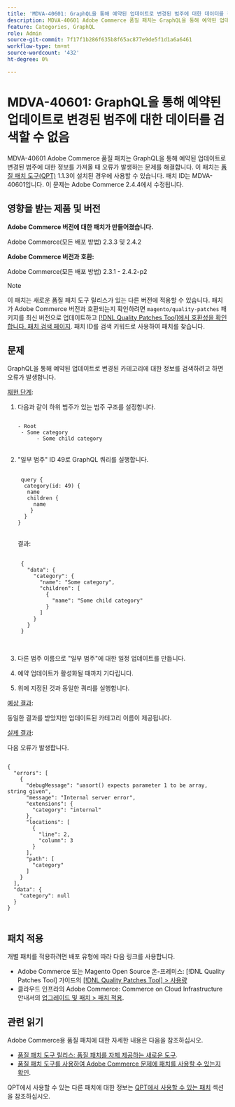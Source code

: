 ```yaml
---
title: 'MDVA-40601: GraphQL을 통해 예약된 업데이트로 변경된 범주에 대한 데이터를 검색할 수 없음'
description: MDVA-40601 Adobe Commerce 품질 패치는 GraphQL을 통해 예약된 업데이트로 변경된 범주에 대한 정보를 가져올 때 오류가 발생하는 문제를 해결합니다. 이 패치는 [Quality Patches Tool (QPT)](https://experienceleague.adobe.com/en/docs/commerce-knowledge-base/kb/announcements/commerce-announcements/magento-quality-patches-released-new-tool-to-self-serve-quality-patches) 1.1.3이 설치된 경우 사용할 수 있습니다. 패치 ID는 MDVA-40601입니다. 이 문제는 Adobe Commerce 2.4.4에서 수정됩니다.
feature: Categories, GraphQL
role: Admin
source-git-commit: 7f17f1b286f635b8f65ac877e9de5f1d1a6a6461
workflow-type: tm+mt
source-wordcount: '432'
ht-degree: 0%

---
```


# MDVA-40601: GraphQL을 통해 예약된 업데이트로 변경된 범주에 대한 데이터를 검색할 수 없음

MDVA-40601 Adobe Commerce 품질 패치는 GraphQL을 통해 예약된 업데이트로 변경된 범주에 대한 정보를 가져올 때 오류가 발생하는 문제를 해결합니다. 이 패치는 [품질 패치 도구(QPT)](https://experienceleague.adobe.com/en/docs/commerce-knowledge-base/kb/announcements/commerce-announcements/magento-quality-patches-released-new-tool-to-self-serve-quality-patches) 1.1.3이 설치된 경우에 사용할 수 있습니다. 패치 ID는 MDVA-40601입니다. 이 문제는 Adobe Commerce 2.4.4에서 수정됩니다.

## 영향을 받는 제품 및 버전

**Adobe Commerce 버전에 대한 패치가 만들어졌습니다.**

Adobe Commerce(모든 배포 방법) 2.3.3 및 2.4.2

**Adobe Commerce 버전과 호환:**

Adobe Commerce(모든 배포 방법) 2.3.1 - 2.4.2-p2

>[!NOTE]
>
>이 패치는 새로운 품질 패치 도구 릴리스가 있는 다른 버전에 적용할 수 있습니다. 패치가 Adobe Commerce 버전과 호환되는지 확인하려면 `magento/quality-patches` 패키지를 최신 버전으로 업데이트하고 [[!DNL Quality Patches Tool]에서 호환성을 확인합니다. 패치 검색 페이지](https://experienceleague.adobe.com/en/docs/commerce-knowledge-base/kb/announcements/commerce-announcements/magento-quality-patches-released-new-tool-to-self-serve-quality-patches). 패치 ID를 검색 키워드로 사용하여 패치를 찾습니다.

## 문제

GraphQL을 통해 예약된 업데이트로 변경된 카테고리에 대한 정보를 검색하려고 하면 오류가 발생합니다.

<u>재현 단계</u>:

1. 다음과 같이 하위 범주가 있는 범주 구조를 설정합니다.

   <pre>
   <code class="language-graphql">
   - Root
    - Some category
         - Some child category
   </code>
   </pre>

1. &quot;일부 범주&quot; ID 49로 GraphQL 쿼리를 실행합니다.

   <pre>
    <code class="language-graphql">
    query {
     category(id: 49) {
      name
      children {
        name
       }
     }
   }
   </code>
   </pre>

   결과:

   <pre>
    <code class="language-graphql">
    {
      "data": {
        "category": {
          "name": "Some category",
          "children": [
            {
              "name": "Some child category"
            }
          ]
        }
      }
    }
    </code>
    </pre>

1. 다른 범주 이름으로 &quot;일부 범주&quot;에 대한 일정 업데이트를 만듭니다.
1. 예약 업데이트가 활성화될 때까지 기다립니다.
1. 위에 지정된 것과 동일한 쿼리를 실행합니다.

<u>예상 결과</u>:

동일한 결과를 받았지만 업데이트된 카테고리 이름이 제공됩니다.

<u>실제 결과</u>:

다음 오류가 발생합니다.

<pre>
<code class="language-graphql">
{
  "errors": [
    {
      "debugMessage": "uasort() expects parameter 1 to be array, string given",
      "message": "Internal server error",
      "extensions": {
        "category": "internal"
      },
      "locations": [
        {
          "line": 2,
          "column": 3
        }
      ],
      "path": [
        "category"
      ]
    }
  ],
  "data": {
    "category": null
  }
}
</code>
</pre>

## 패치 적용

개별 패치를 적용하려면 배포 유형에 따라 다음 링크를 사용합니다.

* Adobe Commerce 또는 Magento Open Source 온-프레미스: [!DNL Quality Patches Tool] 가이드의 [[!DNL Quality Patches Tool] > 사용량](/help/tools/quality-patches-tool/usage.md)
* 클라우드 인프라의 Adobe Commerce: Commerce on Cloud Infrastructure 안내서의 [업그레이드 및 패치 > 패치 적용](https://experienceleague.adobe.com/docs/commerce-cloud-service/user-guide/develop/upgrade/apply-patches.html).

## 관련 읽기

Adobe Commerce용 품질 패치에 대한 자세한 내용은 다음을 참조하십시오.

* [품질 패치 도구 릴리스: 품질 패치를 자체 제공하는 새로운 도구](https://experienceleague.adobe.com/en/docs/commerce-knowledge-base/kb/announcements/commerce-announcements/magento-quality-patches-released-new-tool-to-self-serve-quality-patches).
* [품질 패치 도구를 사용하여 Adobe Commerce 문제에 패치를 사용할 수 있는지 확인](/help/tools/quality-patches-tool/patches-available-in-qpt/check-patch-for-magento-issue-with-magento-quality-patches.md).

QPT에서 사용할 수 있는 다른 패치에 대한 정보는 [QPT에서 사용할 수 있는 패치](https://experienceleague.adobe.com/tools/commerce-quality-patches/index.html-) 섹션을 참조하십시오.
